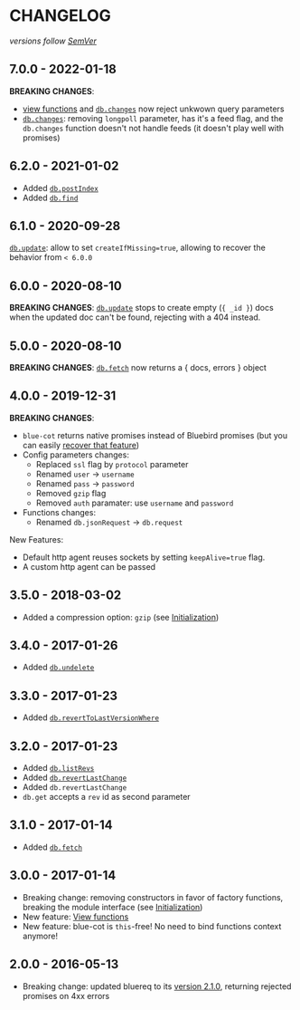 # CHANGELOG
*versions follow [SemVer](http://semver.org)*

## 7.0.0 - 2022-01-18
**BREAKING CHANGES**:
- [view functions](https://github.com/maxlath/blue-cot#view) and [`db.changes`](https://github.com/maxlath/blue-cot#changes) now reject unkwown query parameters
- [`db.changes`](https://github.com/maxlath/blue-cot#changes): removing `longpoll` parameter, has it's a feed flag, and the `db.changes` function doesn't not handle feeds (it doesn't play well with promises)

## 6.2.0 - 2021-01-02
* Added [`db.postIndex`](https://github.com/maxlath/blue-cot#postIndex)
* Added [`db.find`](https://github.com/maxlath/blue-cot#find)

## 6.1.0 - 2020-09-28
[`db.update`](https://github.com/maxlath/blue-cot#update): allow to set `createIfMissing=true`, allowing to recover the behavior from `< 6.0.0`

## 6.0.0 - 2020-08-10
**BREAKING CHANGES**: [`db.update`](https://github.com/maxlath/blue-cot#update) stops to create empty (`{ _id }`) docs when the updated doc can't be found, rejecting with a 404 instead.

## 5.0.0 - 2020-08-10
**BREAKING CHANGES**: [`db.fetch`](https://github.com/maxlath/blue-cot#fetch) now returns a { docs, errors } object

## 4.0.0 - 2019-12-31
**BREAKING CHANGES**:
* `blue-cot` returns native promises instead of Bluebird promises (but you can easily [recover that feature](https://github.com/maxlath/blue-cot#with-bluebird))
* Config parameters changes:
  * Replaced `ssl` flag by `protocol` parameter
  * Renamed `user` -> `username`
  * Renamed `pass` -> `password`
  * Removed `gzip` flag
  * Removed `auth` paramater: use `username` and `password`
* Functions changes:
  * Renamed `db.jsonRequest` -> `db.request`

New Features:
* Default http agent reuses sockets by setting `keepAlive=true` flag.
* A custom http agent can be passed

## 3.5.0 - 2018-03-02
* Added a compression option: `gzip` (see [Initialization](https://github.com/maxlath/blue-cot#initialization))

## 3.4.0 - 2017-01-26
* Added [`db.undelete`](https://github.com/maxlath/blue-cot#undelete)

## 3.3.0 - 2017-01-23
* Added [`db.revertToLastVersionWhere`](https://github.com/maxlath/blue-cot#reverttolastversionwhere)

## 3.2.0 - 2017-01-23
* Added [`db.listRevs`](https://github.com/maxlath/blue-cot#listrevs)
* Added [`db.revertLastChange`](https://github.com/maxlath/blue-cot#revertlastchange)
* Added `db.revertLastChange`
* `db.get` accepts a `rev` id as second parameter

## 3.1.0 - 2017-01-14
* Added [`db.fetch`](https://github.com/maxlath/blue-cot#fetch)

## 3.0.0 - 2017-01-14
* Breaking change: removing constructors in favor of factory functions, breaking the module interface (see [Initialization](https://github.com/maxlath/blue-cot#initialization))
* New feature: [View functions](https://github.com/maxlath/blue-cot#view-functions)
* New feature: blue-cot is `this`-free! No need to bind functions context anymore!

## 2.0.0 - 2016-05-13
* Breaking change: updated bluereq to its [version 2.1.0](https://github.com/maxlath/bluereq/blob/master/CHANGELOG.md), returning rejected promises on 4xx errors
